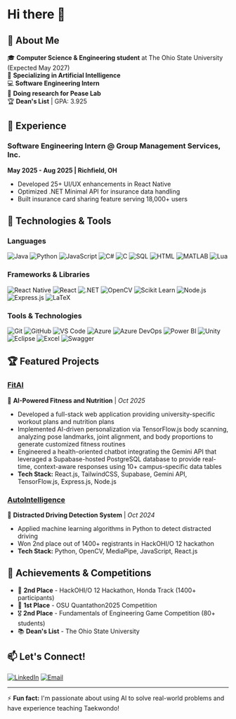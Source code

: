 # Hi there 👋

## 🚀 About Me
🎓 **Computer Science & Engineering student** at The Ohio State University (Expected May 2027)  
🧠 **Specializing in Artificial Intelligence**  
💻 **Software Engineering Intern**  
🔭 **Doing research for Pease Lab**  
🏆 **Dean's List** | GPA: 3.925

## 💼 Experience

### Software Engineering Intern @ Group Management Services, Inc.
**May 2025 - Aug 2025 | Richfield, OH**
- Developed 25+ UI/UX enhancements in React Native
- Optimized .NET Minimal API for insurance data handling
- Built insurance card sharing feature serving 18,000+ users

## 🔧 Technologies & Tools

### Languages
![Java](https://img.shields.io/badge/-Java-007396?style=flat-square&logo=java)
![Python](https://img.shields.io/badge/-Python-3776AB?style=flat-square&logo=python&logoColor=white)
![JavaScript](https://img.shields.io/badge/-JavaScript-F7DF1E?style=flat-square&logo=javascript&logoColor=black)
![C#](https://img.shields.io/badge/-C%23-239120?style=flat-square&logo=c-sharp)
![C](https://img.shields.io/badge/-C-00599C?style=flat-square&logo=c)
![SQL](https://img.shields.io/badge/-SQL-4479A1?style=flat-square&logo=postgresql&logoColor=white)
![HTML](https://img.shields.io/badge/-HTML-E34F26?style=flat-square&logo=html5&logoColor=white)
![MATLAB](https://img.shields.io/badge/-MATLAB-0076A8?style=flat-square&logo=mathworks&logoColor=white)
![Lua](https://img.shields.io/badge/-Lua-2C2D72?style=flat-square&logo=lua&logoColor=white)

### Frameworks & Libraries
![React Native](https://img.shields.io/badge/-React%20Native-61DAFB?style=flat-square&logo=react&logoColor=black)
![React](https://img.shields.io/badge/-React-61DAFB?style=flat-square&logo=react&logoColor=black)
![.NET](https://img.shields.io/badge/-.NET-512BD4?style=flat-square&logo=dotnet)
![OpenCV](https://img.shields.io/badge/-OpenCV-5C3EE8?style=flat-square&logo=opencv)
![Scikit Learn](https://img.shields.io/badge/-Scikit%20Learn-F7931E?style=flat-square&logo=scikit-learn)
![Node.js](https://img.shields.io/badge/-Node.js-339933?style=flat-square&logo=nodedotjs&logoColor=white)
![Express.js](https://img.shields.io/badge/-Express.js-000000?style=flat-square&logo=express&logoColor=white)
![LaTeX](https://img.shields.io/badge/-LaTeX-008080?style=flat-square&logo=latex&logoColor=white)

### Tools & Technologies
![Git](https://img.shields.io/badge/-Git-F05032?style=flat-square&logo=git&logoColor=white)
![GitHub](https://img.shields.io/badge/-GitHub-181717?style=flat-square&logo=github)
![VS Code](https://img.shields.io/badge/-VS%20Code-007ACC?style=flat-square&logo=visual-studio-code)
![Azure](https://img.shields.io/badge/-Azure-0078D4?style=flat-square&logo=microsoft-azure)
![Azure DevOps](https://img.shields.io/badge/-Azure%20DevOps-0078D7?style=flat-square&logo=azure-devops)
![Power BI](https://img.shields.io/badge/-Power%20BI-F2C811?style=flat-square&logo=powerbi&logoColor=black)
![Unity](https://img.shields.io/badge/-Unity-000000?style=flat-square&logo=unity)
![Eclipse](https://img.shields.io/badge/-Eclipse-2C2255?style=flat-square&logo=eclipse&logoColor=white)
![Excel](https://img.shields.io/badge/-Excel-217346?style=flat-square&logo=microsoft-excel&logoColor=white)
![Swagger](https://img.shields.io/badge/-Swagger-85EA2D?style=flat-square&logo=swagger&logoColor=black)

## 🏆 Featured Projects

### [FitAI](https://github.com/ChuckyT15/FitAI)
🚗 **AI-Powered Fitness and Nutrition** | *Oct 2025*
- Developed a full-stack web application providing university-specific workout plans and nutrition plans
- Implemented AI-driven personalization via TensorFlow.js body scanning, analyzing pose landmarks, joint 
  alignment, and body proportions to generate customized fitness routines
- Engineered a health-oriented chatbot integrating the Gemini API that leveraged a Supabase-hosted PostgreSQL 
  database to provide real-time, context-aware responses using 10+ campus-specific data tables 
- **Tech Stack:** React.js, TailwindCSS, Supabase, Gemini API, TensorFlow.js, Express.js, Node.js

### [AutoIntelligence](https://github.com/danielyyi/HackOHI-O-2024)
🚗 **Distracted Driving Detection System** | *Oct 2024*
- Applied machine learning algorithms in Python to detect distracted driving
- Won 2nd place out of 1400+ registrants in HackOHI/O 12 hackathon
- **Tech Stack:** Python, OpenCV, MediaPipe, JavaScript, React.js

## 🏅 Achievements & Competitions
- 🥈 **2nd Place** - HackOHI/O 12 Hackathon, Honda Track (1400+ participants)
- 🥇 **1st Place** - OSU Quantathon2025 Competition  
- 🎖️ **2nd Place** - Fundamentals of Engineering Game Competition (80+ students)
- 📚 **Dean's List** - The Ohio State University

## 📫 Let's Connect!
[![LinkedIn](https://img.shields.io/badge/-LinkedIn-0077B5?style=flat-square&logo=linkedin&logoColor=white)](https://linkedin.com/in/charles-tirendi)
[![Email](https://img.shields.io/badge/-Email-D14836?style=flat-square&logo=gmail&logoColor=white)](mailto:charlestirendi@gmail.com)

---
⚡ **Fun fact:** I'm passionate about using AI to solve real-world problems and have experience teaching Taekwondo!
